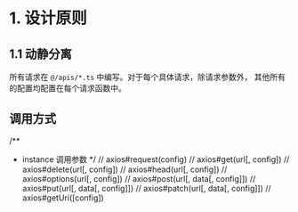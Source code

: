 # 1. 设计原则

## 1.1 动静分离

所有请求在 `@/apis/*.ts` 中编写。对于每个具体请求，除请求参数外， 其他所有的配置均配置在每个请求函数中。

## 调用方式

/**
 * instance 调用参数
 */
// axios#request(config)
// axios#get(url[, config])
// axios#delete(url[, config])
// axios#head(url[, config])
// axios#options(url[, config])
// axios#post(url[, data[, config]])
// axios#put(url[, data[, config]])
// axios#patch(url[, data[, config]])
// axios#getUri([config])